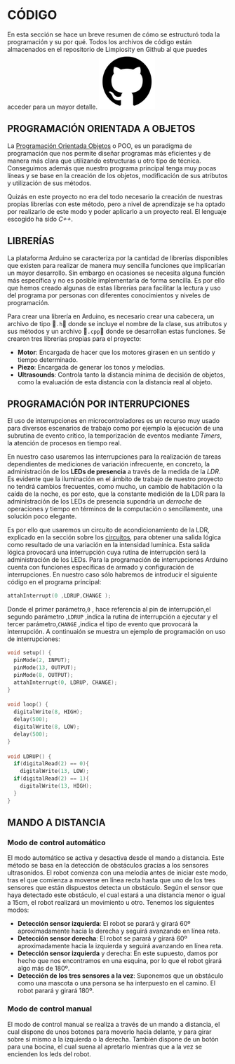 # CÓDIGO
En esta sección se hace un breve resumen de cómo se estructuró toda la programación y su por qué. Todos los archivos de código están almacenados en el repositorio de Limpiosity en Github al que puedes acceder para un mayor detalle.
[![github](../images/code/github.png)](https://github.com/pouyio/limpiosity)

## PROGRAMACIÓN ORIENTADA A OBJETOS
La [Programación Orientada Objetos](https://es.wikipedia.org/wiki/Programación_orientada_a_objetos) o POO, es un paradigma de programación que nos permite diseñar programas más eficientes y de manera más clara que utilizando estructuras u otro tipo de técnica. Conseguimos además que nuestro programa principal tenga muy pocas líneas y se base en la creación de los objetos, modificación de sus atributos y utilización de sus métodos.

Quizás en este proyecto no era del todo necesario la creación de nuestras propias librerías con este método, pero a nivel de aprendizaje se ha optado por realizarlo de este modo y poder aplicarlo a un proyecto real. El lenguaje escogido ha sido *C++*.

## LIBRERÍAS
La plataforma Arduino se caracteriza por la cantidad de librerías disponibles que existen para realizar de manera muy sencilla funciones que implicarían un mayor desarrollo. Sin embargo en ocasiones se necesita alguna función más específica y no es posible implementarla de forma sencilla. Es por ello que hemos creado algunas de estas librerías para facilitar la lectura y uso del programa por personas con diferentes conocimientos y niveles de programación.

Para crear una librería en Arduino, es necesario crear una cabecera, un archivo de tipo `.h` donde se incluye el nombre de la clase, sus atributos y sus métodos y un archivo `.cpp` donde se desarrollan estas funciones. Se crearon tres librerías propias para el proyecto:
+ **Motor**: Encargada de hacer que los motores girasen en un sentido y tiempo determinado.
+ **Piezo**: Encargada de generar los tonos y melodías.
+ **Ultrasounds**: Controla tanto la distancia mínima de decisión de objetos, como la evaluación de esta distancia con la distancia real al objeto.

##  PROGRAMACIÓN POR INTERRUPCIONES
El uso de interrupciones en microcontroladores es un recurso muy usado para diversos escenarios de trabajo como por ejemplo la ejecución de una subrutina de evento crítico, la temporización de eventos mediante *Timers*, la atención de procesos en tiempo real.

En nuestro caso usaremos las interrupciones para la realización de tareas dependientes de mediciones de variación infrecuente, en concreto, la administración de los **LEDs de presencia** a través de la medida de la *LDR*. Es evidente que la iluminación en el ámbito de trabajo de nuestro proyecto no tendrá cambios frecuentes, como mucho, un cambio de habitación o la caída de la noche, es por esto, que la constante medición de la LDR para la administración de los LEDs de presencia supondría un *derroche* de operaciones y tiempo en términos de la computación o sencillamente, una solución poco elegante.

Es por ello que usaremos un circuito de acondicionamiento de la LDR, explicado en la sección sobre los [circuitos](./circuits.html), para obtener una salida lógica como resultado de una variación en la intensidad lumínica. Esta salida lógica provocará una interrupción cuya rutina de interrupción será la administración de los LEDs. Para la programación de interrupciones Arduino cuenta con funciones específicas de armado y configuración de interrupciones. En nuestro caso sólo habremos de introducir el siguiente código en el programa principal:
```C++
attahInterrupt(0 ,LDRUP,CHANGE );
```
Donde el primer parámetro,`0` , hace referencia al pin de interrupción,el segundo parámetro ,`LDRUP` ,indica la rutina de interrupción a ejecutar y el tercer parámetro,`CHANGE` ,indica el tipo de evento que provocará la interrupción. A continuaión se muestra un ejemplo de programación on uso de interrupciones:

```c
void setup() {
  pinMode(2, INPUT);
  pinMode(13, OUTPUT);
  pinMode(8, OUTPUT);
  attahInterrupt(0, LDRUP, CHANGE);
}

void loop() {
  digitalWrite(8, HIGH);
  delay(500);
  digitalWrite(8, LOW);
  delay(500);
}

void LDRUP() {
  if(digitalRead(2) == 0){
    digitalWrite(13, LOW);
  if(digitalRead(2) == 1){
    digitalWrite(13, HIGH);
  }
}
```

## MANDO A DISTANCIA
### Modo de control automático
El modo automático se activa y desactiva desde el mando a distancia. Este método se basa en la detección de obstáculos gracias a los sensores ultrasonidos. El robot comienza con una melodía antes de iniciar este modo, tras el que comienza a moverse en línea recta hasta que uno de los tres sensores que están dispuestos detecta un obstáculo. Según el sensor que haya detectado este obstáculo, el cual estará a una distancia menor o igual a 15cm, el robot realizará un movimiento u otro. Tenemos los siguientes modos:
+ **Detección sensor izquierda**: El robot se parará y girará 60º aproximadamente hacia la derecha y seguirá avanzando en línea reta.
+ **Detección sensor derecha**: El robot se parará y girará 60º aproximadamente hacia la izquierda y seguirá avanzando en línea reta.
+ **Detección sensor izquierda** y derecha: En este supuesto, damos por hecho que nos encontramos en una esquina, por lo que el robot girará algo más de 180º.
+ **Detección de los tres sensores a la vez**: Suponemos que un obstáculo como una mascota o una persona se ha interpuesto en el camino. El robot parará y girará 180º.

### Modo de control manual
El modo de control manual se realiza a través de un mando a distancia, el cual dispone de unos botones para moverlo hacia delante, y para girar sobre sí mismo a la izquierda o la derecha. También dispone de un botón para una bocina, el cual suena al apretarlo mientras que a la vez se encienden los leds del robot.
